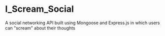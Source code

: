 # I_Scream_Social
A social networking API built using Mongoose and Express.js in which users can "scream" about their thoughts
